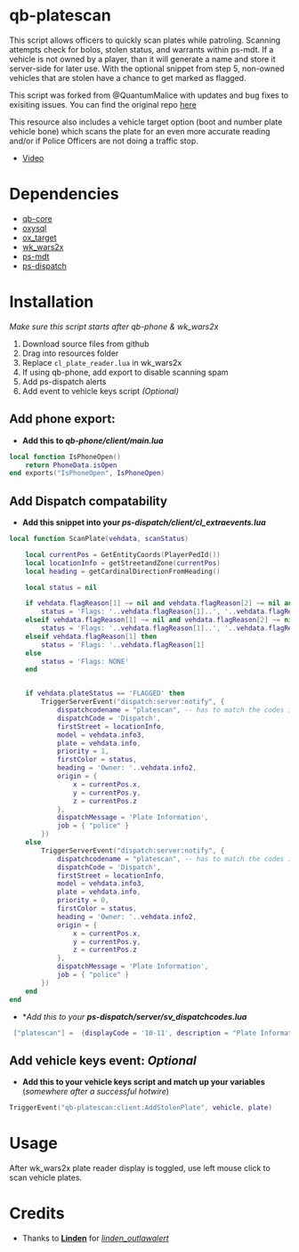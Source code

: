 # qb-platescan
This script allows officers to quickly scan plates while patroling. Scanning attempts check for bolos, stolen status, and warrants within ps-mdt. If a vehicle is not owned by a player, than it will generate a name and store it server-side for later use. With the optional snippet from step 5, non-owned vehicles that are stolen have a chance to get marked as flagged. 

This script was forked from @QuantumMalice with updates and bug fixes to exisiting issues. You can find the original repo [here](https://github.com/QuantumMalice/qb-platescan)

This resource also includes a vehicle target option (boot and number plate vehicle bone) which scans the plate for an even more accurate reading and/or if Police Officers are not doing a traffic stop.

* [Video](https://streamable.com/144ebv)

# Dependencies
* [qb-core](https://github.com/qbcore-framework/qb-core)
* [oxysql](https://github.com/overextended/oxmysql)
* [ox_target](https://github.com/overextended/ox_target)
* [wk_wars2x](https://github.com/WolfKnight98/wk_wars2x)
* [ps-mdt](https://github.com/Project-Sloth/ps-mdt)
* [ps-dispatch](https://github.com/Project-Sloth/ps-dispatch)

# Installation
*Make sure this script starts after qb-phone & wk_wars2x*
1. Download source files from github
2. Drag into resources folder
3. Replace `cl_plate_reader.lua` in wk_wars2x
4. If using qb-phone, add export to disable scanning spam
5. Add ps-dispatch alerts
6. Add event to vehicle keys script *(Optional)*

## Add phone export:

- **Add this to *qb-phone/client/main.lua*** 
```lua
local function IsPhoneOpen()
    return PhoneData.isOpen
end exports("IsPhoneOpen", IsPhoneOpen)
```

## Add Dispatch compatability

- **Add this snippet into your *ps-dispatch/client/cl_extraevents.lua***

```lua
local function ScanPlate(vehdata, scanStatus)

    local currentPos = GetEntityCoords(PlayerPedId())
    local locationInfo = getStreetandZone(currentPos)
    local heading = getCardinalDirectionFromHeading()

    local status = nil

    if vehdata.flagReason[1] ~= nil and vehdata.flagReason[2] ~= nil and vehdata.flagReason[3] ~= nil then
        status = 'Flags: '..vehdata.flagReason[1]..', '..vehdata.flagReason[2]..' '..vehdata.flagReason[3]
    elseif vehdata.flagReason[1] ~= nil and vehdata.flagReason[2] ~= nil then
        status = 'Flags: '..vehdata.flagReason[1]..', '..vehdata.flagReason[2]
    elseif vehdata.flagReason[1] then
        status = 'Flags: '..vehdata.flagReason[1]
    else
        status = 'Flags: NONE'
    end


    if vehdata.plateStatus == 'FLAGGED' then
        TriggerServerEvent("dispatch:server:notify", {
            dispatchcodename = "platescan", -- has to match the codes in sv_dispatchcodes.lua so that it generates the right blip
            dispatchCode = 'Dispatch',
            firstStreet = locationInfo,
            model = vehdata.info3,
            plate = vehdata.info,
            priority = 1,
            firstColor = status,
            heading = 'Owner: '..vehdata.info2,
            origin = {
                x = currentPos.x,
                y = currentPos.y,
                z = currentPos.z
            },
            dispatchMessage = 'Plate Information',
            job = { "police" }
        })
    else
        TriggerServerEvent("dispatch:server:notify", {
            dispatchcodename = "platescan", -- has to match the codes in sv_dispatchcodes.lua so that it generates the right blip
            dispatchCode = 'Dispatch',
            firstStreet = locationInfo,
            model = vehdata.info3,
            plate = vehdata.info,
            priority = 0,
            firstColor = status,
            heading = 'Owner: '..vehdata.info2,
            origin = {
                x = currentPos.x,
                y = currentPos.y,
                z = currentPos.z
            },
            dispatchMessage = 'Plate Information',
            job = { "police" }
        })
    end
end
```

- **Add this to your **ps-dispatch/server/sv_dispatchcodes.lua***

```lua
 ["platescan"] =  {displayCode = '10-11', description = "Plate Information", radius = 10.0, recipientList = {'police'}, blipSprite = 66, blipColour = 37, blipScale = 0.6, blipLength = 1, sound = "Lose_1st", sound2 = "GTAO_FM_Events_Soundset", offset = "false", blipflash = "false"},
 ```

## Add vehicle keys event: *Optional*

- **Add this to your vehicle keys script and match up your variables** (*somewhere after a successful hotwire*)
```lua
TriggerEvent("qb-platescan:client:AddStolenPlate", vehicle, plate)
```

# Usage
After wk_wars2x plate reader display is toggled, use left mouse click to scan vehicle plates.

# Credits
- Thanks to [**Linden**](https://github.com/thelindat) for [*linden_outlawalert*](https://github.com/thelindat/linden_outlawalert)